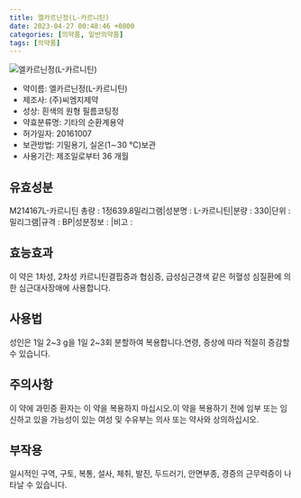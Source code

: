 ```yaml
---
title: 엘카르닌정(L-카르니틴)
date: 2023-04-27 00:48:46 +0800
categories: [의약품, 일반의약품]
tags: [의약품]
---
```

![엘카르닌정(L-카르니틴)](https://nedrug.mfds.go.kr/pbp/cmn/itemImageDownload/1NOwp2F65F6)

- 약이름: 엘카르닌정(L-카르니틴)
- 제조사: (주)씨엠지제약
- 성상: 흰색의 원형 필름코팅정
- 약효분류명: 기타의 순환계용약
- 허가일자: 20161007
- 보관방법: 기밀용기, 실온(1∼30 ℃)보관
- 사용기간: 제조일로부터 36 개월
## 유효성분
M214167L-카르니틴
총량 : 1정639.8밀리그램|성분명 : L-카르니틴|분량 : 330|단위 : 밀리그램|규격 : BP|성분정보 : |비고 :
## 효능효과
이 약은 1차성, 2차성 카르니틴결핍증과 협심증, 급성심근경색 같은 허혈성 심질환에 의한 심근대사장애에 사용합니다.
## 사용법
성인은 1일 2~3 g을 1일 2~3회 분할하여 복용합니다.연령, 증상에 따라 적절히 증감할 수 있습니다.
## 주의사항
이 약에 과민증 환자는 이 약을 복용하지 마십시오.이 약을 복용하기 전에 임부 또는 임신하고 있을 가능성이 있는 여성 및 수유부는 의사 또는 약사와 상의하십시오.
## 부작용
일시적인 구역, 구토, 복통, 설사, 체취, 발진, 두드러기, 안면부종, 경증의 근무력증이 나타날 수 있습니다.
